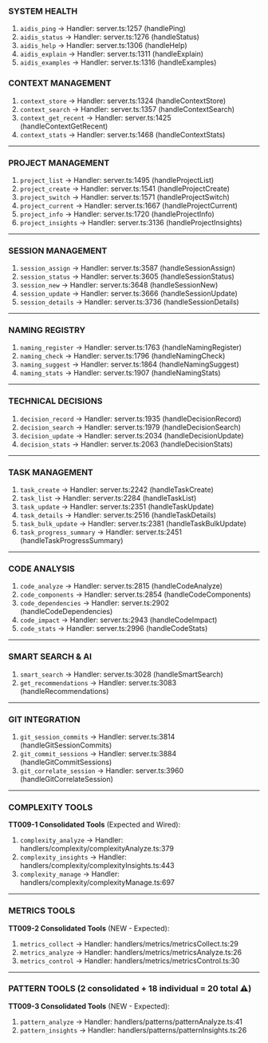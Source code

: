 ### SYSTEM HEALTH

1. `aidis_ping` → Handler: server.ts:1257 (handlePing)
2. `aidis_status` → Handler: server.ts:1276 (handleStatus)
3. `aidis_help` → Handler: server.ts:1306 (handleHelp)
4. `aidis_explain` → Handler: server.ts:1311 (handleExplain)
5. `aidis_examples` → Handler: server.ts:1316 (handleExamples)


### CONTEXT MANAGEMENT
1. `context_store` → Handler: server.ts:1324 (handleContextStore)
2. `context_search` → Handler: server.ts:1357 (handleContextSearch)
3. `context_get_recent` → Handler: server.ts:1425 (handleContextGetRecent)
4. `context_stats` → Handler: server.ts:1468 (handleContextStats)

---

### PROJECT MANAGEMENT 

1. `project_list` → Handler: server.ts:1495 (handleProjectList)
2. `project_create` → Handler: server.ts:1541 (handleProjectCreate)
3. `project_switch` → Handler: server.ts:1571 (handleProjectSwitch)
4. `project_current` → Handler: server.ts:1667 (handleProjectCurrent)
5. `project_info` → Handler: server.ts:1720 (handleProjectInfo)
6. `project_insights` → Handler: server.ts:3136 (handleProjectInsights)

---

### SESSION MANAGEMENT

1. `session_assign` → Handler: server.ts:3587 (handleSessionAssign)
2. `session_status` → Handler: server.ts:3605 (handleSessionStatus)
3. `session_new` → Handler: server.ts:3648 (handleSessionNew)
4. `session_update` → Handler: server.ts:3666 (handleSessionUpdate)
5. `session_details` → Handler: server.ts:3736 (handleSessionDetails)

---

### NAMING REGISTRY 

1. `naming_register` → Handler: server.ts:1763 (handleNamingRegister)
2. `naming_check` → Handler: server.ts:1796 (handleNamingCheck)
3. `naming_suggest` → Handler: server.ts:1864 (handleNamingSuggest)
4. `naming_stats` → Handler: server.ts:1907 (handleNamingStats)

---

### TECHNICAL DECISIONS 
1. `decision_record` → Handler: server.ts:1935 (handleDecisionRecord)
2. `decision_search` → Handler: server.ts:1979 (handleDecisionSearch)
3. `decision_update` → Handler: server.ts:2034 (handleDecisionUpdate)
4. `decision_stats` → Handler: server.ts:2063 (handleDecisionStats)

---

### TASK MANAGEMENT
1. `task_create` → Handler: server.ts:2242 (handleTaskCreate)
2. `task_list` → Handler: server.ts:2284 (handleTaskList)
3. `task_update` → Handler: server.ts:2351 (handleTaskUpdate)
4. `task_details` → Handler: server.ts:2516 (handleTaskDetails)
5. `task_bulk_update` → Handler: server.ts:2381 (handleTaskBulkUpdate)
6. `task_progress_summary` → Handler: server.ts:2451 (handleTaskProgressSummary)

---

### CODE ANALYSIS
1. `code_analyze` → Handler: server.ts:2815 (handleCodeAnalyze)
2. `code_components` → Handler: server.ts:2854 (handleCodeComponents)
3. `code_dependencies` → Handler: server.ts:2902 (handleCodeDependencies)
4. `code_impact` → Handler: server.ts:2943 (handleCodeImpact)
5. `code_stats` → Handler: server.ts:2996 (handleCodeStats)

---

### SMART SEARCH & AI 
1. `smart_search` → Handler: server.ts:3028 (handleSmartSearch)
2. `get_recommendations` → Handler: server.ts:3083 (handleRecommendations)

---

### GIT INTEGRATION 
1. `git_session_commits` → Handler: server.ts:3814 (handleGitSessionCommits)
2. `git_commit_sessions` → Handler: server.ts:3884 (handleGitCommitSessions)
3. `git_correlate_session` → Handler: server.ts:3960 (handleGitCorrelateSession)

---

### COMPLEXITY TOOLS 
**TT009-1 Consolidated Tools** (Expected and Wired):
1. `complexity_analyze` → Handler: handlers/complexity/complexityAnalyze.ts:379
2. `complexity_insights` → Handler: handlers/complexity/complexityInsights.ts:443
3. `complexity_manage` → Handler: handlers/complexity/complexityManage.ts:697

---

### METRICS TOOLS 
**TT009-2 Consolidated Tools** (NEW - Expected):
1. `metrics_collect` → Handler: handlers/metrics/metricsCollect.ts:29
2. `metrics_analyze` → Handler: handlers/metrics/metricsAnalyze.ts:26
3. `metrics_control` → Handler: handlers/metrics/metricsControl.ts:30

---

### PATTERN TOOLS (2 consolidated + 18 individual = 20 total ⚠️)
**TT009-3 Consolidated Tools** (NEW - Expected):
1. `pattern_analyze` → Handler: handlers/patterns/patternAnalyze.ts:41
2. `pattern_insights` → Handler: handlers/patterns/patternInsights.ts:26










